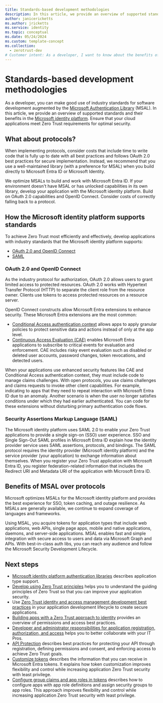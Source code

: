 ```yaml
---
title: Standards-based development methodologies
description: In this article, we provide an overview of supported standards and their benefits. 
author: janicericketts
ms.author: jricketts
ms.service: identity
ms.topic: conceptual
ms.date: 05/24/2024
ms.custom: template-concept
ms.collection:
  - zerotrust-dev
# Customer intent: As a developer, I want to know about the benefits of using supported standards in the Microsoft identity platform so that I can efficiently and effectively achieve Zero Trust.
---
```

# Standards-based development methodologies

As a developer, you can make good use of industry standards for software development augmented by the [Microsoft Authentication Library](/entra/identity-platform/msal-overview) (MSAL). In this article, we provide an overview of supported standards and their benefits in the [Microsoft identity platform](/entra/identity-platform/v2-overview). Ensure that your cloud applications meet Zero Trust requirements for optimal security.

## What about protocols?

When implementing protocols, consider costs that include time to write code that is fully up to date with all best practices and follows OAuth 2.0 best practices for secure implementation. Instead, we recommend that you use a well-maintained library (with a preference for MSAL) when you build directly to Microsoft Entra ID or Microsoft Identity.

We optimize MSALs to build and work with Microsoft Entra ID. If your environment doesn't have MSAL or has unlocked capabilities in its own library, develop your application with the Microsoft identity platform. Build on OAuth 2.0 capabilities and OpenID Connect. Consider costs of correctly falling back to a protocol.

## How the Microsoft identity platform supports standards

To achieve Zero Trust most efficiently and effectively, develop applications with industry standards that the Microsoft identity platform supports:

- [OAuth 2.0 and OpenID Connect](/entra/identity-platform/v2-protocols)
- [SAML](/entra/identity-platform/saml-protocol-reference)

### OAuth 2.0 and OpenID Connect

As the industry protocol for authorization, OAuth 2.0 allows users to grant limited access to protected resources. OAuth 2.0 works with Hypertext Transfer Protocol (HTTP) to separate the client role from the resource owner. Clients use tokens to access protected resources on a resource server.

OpenID Connect constructs allow Microsoft Entra extensions to enhance security. These Microsoft Entra extensions are the most common:

- [Conditional Access authentication context](/entra/identity-platform/developer-guide-conditional-access-authentication-context) allows apps to apply granular policies to protect sensitive data and actions instead of only at the app level.
- [Continuous Access Evaluation (CAE)](/entra/identity/conditional-access/concept-continuous-access-evaluation) enables Microsoft Entra applications to subscribe to critical events for evaluation and enforcement. CAE includes risky event evaluation such as disabled or deleted user accounts, password changes, token revocations, and detected users.

When your applications use enhanced security features like CAE and Conditional Access authentication context, they must include code to manage claims challenges. With open protocols, you use claims challenges and claims requests to invoke other client capabilities. For example, indicating to apps that they need to repeat interaction with Microsoft Entra ID due to an anomaly. Another scenario is when the user no longer satisfies conditions under which they had earlier authenticated. You can code for these extensions without disturbing primary authentication code flows.

### Security Assertions Markup Language (SAML)

The Microsoft identity platform uses SAML 2.0 to enable your Zero Trust applications to provide a single sign-on (SSO) user experience. SSO and Single Sign-Out SAML profiles in Microsoft Entra ID explain how the identity provider service uses SAML assertions, protocols, and bindings. The SAML protocol requires the identity provider (Microsoft identity platform) and the service provider (your application) to exchange information about themselves. When you register your Zero Trust application with Microsoft Entra ID, you register federation-related information that includes the Redirect URI and Metadata URI of the application with Microsoft Entra ID.

## Benefits of MSAL over protocols

Microsoft optimizes MSALs for the Microsoft identity platform and provides the best experience for SSO, token caching, and outage resilience. As MSALs are generally available, we continue to expand coverage of languages and frameworks.

Using MSAL, you acquire tokens for application types that include web applications, web APIs, single page apps, mobile and native applications, daemons, and server-side applications. MSAL enables fast and simple integration with secure access to users and data via Microsoft Graph and APIs. With best-in-class auth libs, you can reach any audience and follow the Microsoft Security Development Lifecycle.

## Next steps

- [Microsoft identity platform authentication libraries](/entra/identity-platform/reference-v2-libraries) describes application type support.
- [Develop using Zero Trust principles](overview.md) helps you to understand the guiding principles of Zero Trust so that you can improve your application security.
- Use [Zero Trust identity and access management development best practices](identity-iam-development-best-practices.md) in your application development lifecycle to create secure applications.
- [Building apps with a Zero Trust approach to identity](identity.md) provides an overview of permissions and access best practices.
- [Developer and administrator responsibilities for application registration, authorization, and access](identity-developer-administrator-responsibilities.md) helps you to better collaborate with your IT Pros.
- [API Protection](protect-api.md) describes best practices for protecting your API through registration, defining permissions and consent, and enforcing access to achieve Zero Trust goals.
- [Customize tokens](zero-trust-token-customization.md) describes the information that you can receive in Microsoft Entra tokens. It explains how token customization improves flexibility and control while increasing application Zero Trust security with least privilege.
- [Configure group claims and app roles in tokens](configure-tokens-group-claims-app-roles.md) describes how to configure apps with app role definitions and assign security groups to app roles. This approach improves flexibility and control while increasing application Zero Trust security with least privilege.
